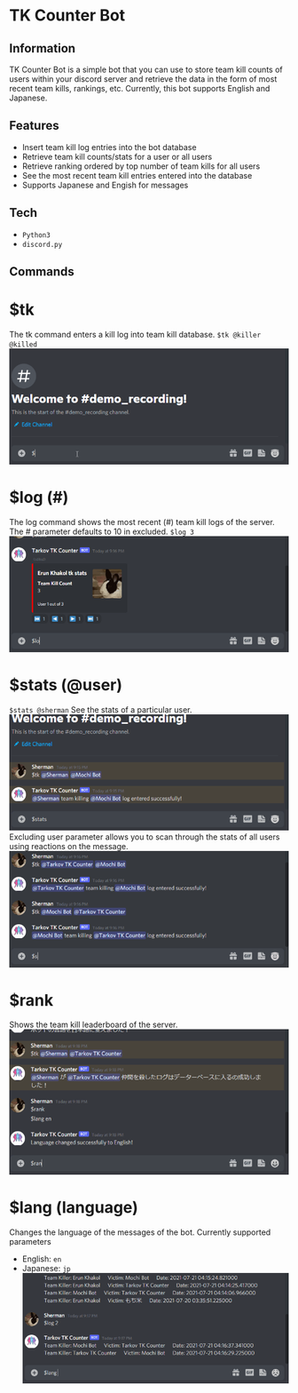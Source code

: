 # TK Counter Bot
## Information
TK Counter Bot is a simple bot that you can use to store team kill counts of users within your discord server and retrieve the data in the form of most recent team kills, rankings, etc. Currently, this bot supports English and Japanese.
## Features
- Insert team kill log entries into the bot database
- Retrieve team kill counts/stats for a user or all users
- Retrieve ranking ordered by top number of team kills for all users
- See the most recent team kill entries entered into the database
- Supports Japanese and Engish for messages

## Tech
- `Python3`
- `discord.py`

## Commands
# $tk
The tk command enters a kill log into team kill database.
`$tk @killer @killed`
![tk-log-entry-demo-gif](./gif/tk_enter.gif)
# $log (#)
The log command shows the most recent (#) team kill logs of the server. The # parameter defaults to 10 in excluded.
`$log 3`
![log-demo-gif](./gif/log.gif)
# $stats (@user)
`$stats @sherman`
See the stats of a particular user. 
![stats-demo-gif](./gif/stats.gif)
Excluding user parameter allows you to scan through the stats of all users using reactions on the message.
![stats-demo-all-gif](./gif/stats_all.gif)
# $rank
Shows the team kill leaderboard of the server.
![rank-demo-gif](./gif/rank.gif)
# $lang (language)
Changes the language of the messages of the bot. Currently supported parameters
- English: `en`
- Japanese: `jp`
![lang-demo-gif](./gif/lang.gif)
